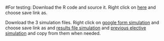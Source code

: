 #For testing:
Download the R code and source it. Right click on [here](https://raw.githubusercontent.com/ahmedelmahy/elective/master/elective.R) and choose save link as.

Download the 3 simulation files. Right click on [google form simulation](https://github.com/ahmedelmahy/elective/blob/master/google_form_simulation.csv) and choose save link as and [results file simulation](https://github.com/ahmedelmahy/elective/blob/master/results_file_simulation.xlsx) and [previous elective simulation](https://github.com/ahmedelmahy/elective/blob/master/previous_elective_simulation.xlsx) and copy from them when needed.